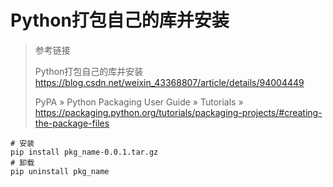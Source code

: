 # Python打包自己的库并安装

> 参考链接
> 
> Python打包自己的库并安装
> <https://blog.csdn.net/weixin_43368807/article/details/94004449>
>
>  PyPA » Python Packaging User Guide » Tutorials »
> <https://packaging.python.org/tutorials/packaging-projects/#creating-the-package-files>
>
>




```
# 安装
pip install pkg_name-0.0.1.tar.gz
# 卸载
pip uninstall pkg_name
```